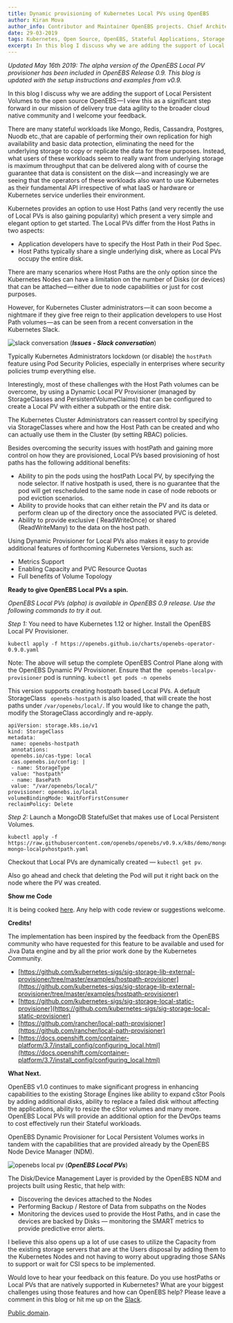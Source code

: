 ```yaml
---
title: Dynamic provisioning of Kubernetes Local PVs using OpenEBS
author: Kiran Mova
author_info: Contributor and Maintainer OpenEBS projects. Chief Architect MayaData. Kiran leads overall architecture & is responsible for architecting, solution design & customer adoption of OpenEBS.
date: 29-03-2019
tags: Kubernetes, Open Source, OpenEBS, Stateful Applications, Storage
excerpt: In this blog I discuss why we are adding the support of Local Persistent Volumes to the open source OpenEBS -  I view this as a significant step forward in our mission of delivery true data agility to the broader cloud native community and I welcome your feedback.
---
```


*Updated May 16th 2019: The alpha version of the OpenEBS Local PV provisioner has been included in OpenEBS Release 0.9. This blog is updated with the setup instructions and examples from v0.9.*

In this blog I discuss why we are adding the support of Local Persistent Volumes to the open source OpenEBS — I view this as a significant step forward in our mission of delivery true data agility to the broader cloud native community and I welcome your feedback.

There are many stateful workloads like Mongo, Redis, Cassandra, Postgres, Nuodb etc.,that are capable of performing their own replication for high availability and basic data protection, eliminating the need for the underlying storage to copy or replicate the data for these purposes. Instead, what users of these workloads seem to really want from underlying storage is maximum throughput that can be delivered along with of course the guarantee that data is consistent on the disk — and increasingly we are seeing that the operators of these workloads also want to use Kubernetes as their fundamental API irrespective of what IaaS or hardware or Kubernetes service underlies their environment.

Kubernetes provides an option to use Host Paths (and very recently the use of Local PVs is also gaining popularity) which present a very simple and elegant option to get started. The Local PVs differ from the Host Paths in two aspects:

- Application developers have to specify the Host Path in their Pod Spec.
- Host Paths typically share a single underlying disk, where as Local PVs occupy the entire disk.

There are many scenarios where Host Paths are the only option since the Kubernetes Nodes can have a limitation on the number of Disks (or devices) that can be attached — either due to node capabilities or just for cost purposes.

However, for Kubernetes Cluster administrators — it can soon become a nightmare if they give free reign to their application developers to use Host Path volumes — as can be seen from a recent conversation in the Kubernetes Slack.

![slack conversation](/images/blog/slack-conversation.png) 
(***Issues - Slack conversation***)

Typically Kubernetes Administrators lockdown (or disable) the `hostPath` feature using Pod Security Policies, especially in enterprises where security policies trump everything else.

Interestingly, most of these challenges with the Host Path volumes can be overcome, by using a Dynamic Local PV Provisioner (managed by StorageClasses and PersistentVolumeClaims) that can be configured to create a Local PV with either a subpath or the entire disk.

The Kubernetes Cluster Administrators can reassert control by specifying via StorageClasses where and how the Host Path can be created and who can actually use them in the Cluster (by setting RBAC) policies.

Besides overcoming the security issues with hostPath and gaining more control on how they are provisioned, Local PVs based provisioning of host paths has the following additional benefits:

- Ability to pin the pods using the hostPath Local PV, by specifying the node selector. If native hostpath is used, there is no guarantee that the pod will get rescheduled to the same node in case of node reboots or pod eviction scenarios.
- Ability to provide hooks that can either retain the PV and its data or perform clean up of the directory once the associated PVC is deleted.
- Ability to provide exclusive ( ReadWriteOnce) or shared (ReadWriteMany) to the data on the host path.

Using Dynamic Provisioner for Local PVs also makes it easy to provide additional features of forthcoming Kubernetes Versions, such as:

- Metrics Support
- Enabling Capacity and PVC Resource Quotas
- Full benefits of Volume Topology

**Ready to give OpenEBS Local PVs a spin.**

*OpenEBS Local PVs (alpha) is available in OpenEBS 0.9 release. Use the following commands to try it out.*

*Step 1:* You need to have Kubernetes 1.12 or higher. Install the OpenEBS Local PV Provisioner.

    kubectl apply -f https://openebs.github.io/charts/openebs-operator-0.9.0.yaml

Note: The above will setup the complete OpenEBS Control Plane along with the OpenEBS Dynamic PV Provisioner. Ensure that the ` openebs-localpv-provisioner` pod is running. `kubectl get pods -n openebs`

This version supports creating hostpath based Local PVs. A default StorageClass ` openebs-hostpath` is also loaded, that will create the host paths under `/var/openebs/local/`. If you would like to change the path, modify the StorageClass accordingly and re-apply.

    apiVersion: storage.k8s.io/v1
    kind: StorageClass
    metadata:
     name: openebs-hostpath
     annotations:
     openebs.io/cas-type: local
     cas.openebs.io/config: |
     - name: StorageType
     value: "hostpath"
     - name: BasePath
     value: "/var/openebs/local/"
    provisioner: openebs.io/local
    volumeBindingMode: WaitForFirstConsumer
    reclaimPolicy: Delete

*Step 2:* Launch a MongoDB StatefulSet that makes use of Local Persistent Volumes.

    kubectl apply -f https://raw.githubusercontent.com/openebs/openebs/v0.9.x/k8s/demo/mongodb/demo-mongo-localpvhostpath.yaml

Checkout that Local PVs are dynamically created — `kubectl get pv`.

Also go ahead and check that deleting the Pod will put it right back on the node where the PV was created.

**Show me Code**

It is being cooked [here](https://github.com/openebs/maya/tree/master/cmd/provisioner-localpv). Any help with code review or suggestions welcome.

**Credits!**

The implementation has been inspired by the feedback from the OpenEBS community who have requested for this feature to be available and used for Jiva Data engine and by all the prior work done by the Kubernetes Community.

- [https://github.com/kubernetes-sigs/sig-storage-lib-external-provisioner/tree/master/examples/hostpath-provisioner](https://github.com/kubernetes-sigs/sig-storage-lib-external-provisioner/tree/master/examples/hostpath-provisioner)
- [https://github.com/kubernetes-sigs/sig-storage-local-static-provisioner](https://github.com/kubernetes-sigs/sig-storage-local-static-provisioner)
- [https://github.com/rancher/local-path-provisioner](https://github.com/rancher/local-path-provisioner)
- [https://docs.openshift.com/container-platform/3.7/install_config/configuring_local.html](https://docs.openshift.com/container-platform/3.7/install_config/configuring_local.html)

**What Next.**

OpenEBS v1.0 continues to make significant progress in enhancing capabilities to the existing Storage Engines like ability to expand cStor Pools by adding additional disks, ability to replace a failed disk without affecting the applications, ability to resize the cStor volumes and many more. OpenEBS Local PVs will provide an additional option for the DevOps teams to cost effectively run their Stateful workloads.

OpenEBS Dynamic Provisioner for Local Persistent Volumes works in tandem with the capabilities that are provided already by the OpenEBS Node Device Manager (NDM).

![openebs local pv](/images/blog/openebs-local-pv.png)
(***OpenEBS Local PVs***)

The Disk/Device Management Layer is provided by the OpenEBS NDM and projects built using Restic, that help with:

- Discovering the devices attached to the Nodes
- Performing Backup / Restore of Data from subpaths on the Nodes
- Monitoring the devices used to provide the Host Paths, and in case the devices are backed by Disks — monitoring the SMART metrics to provide predictive error alerts.

I believe this also opens up a lot of use cases to utilize the Capacity from the existing storage servers that are at the Users disposal by adding them to the Kubernetes Nodes and not having to worry about upgrading those SANs to support or wait for CSI specs to be implemented.

Would love to hear your feedback on this feature. Do you use hostPaths or Local PVs that are natively supported in Kubernetes? What are your biggest challenges using those features and how can OpenEBS help? Please leave a comment in this blog or hit me up on the [Slack](https://slack.openebs.io/?__hstc=216392137.09f8198be7856f2c54869404c1891309.1580118253605.1580118253605.1580118253605.1&amp;__hssc=216392137.1.1580118253605&amp;__hsfp=3765904294).

[Public domain](https://creativecommons.org/publicdomain/mark/1.0/).
